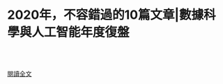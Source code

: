 # 2020年，不容錯過的10篇文章|數據科學與人工智能年度復盤

<!--more-->
<!--249-->
<br><br/>


[閱讀全文](https://mp.weixin.qq.com/s?__biz=MzA4OTg5NzY3NA==&mid=2649348046&idx=1&sn=97aa3c855c18fb417a995d15264aff44&chksm=880e986bbf79117d49dbcf7e985660b21355c7c349c61646d8ed0da780402069e577badcb548&mpshare=1&&srcid=1231931S0JkDXqf0qxrl726n&sharer_sharetime=1609373019569&sharer_shareid=a181656f07859473de91b44dfce9e06c&from=groupmessage&scene=1&subscene=10000&clicktime=1609375701&enterid=1609375701#rd)

